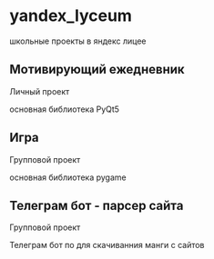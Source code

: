 # yandex_lyceum
школьные проекты в яндекс лицее

## Мотивирующий ежедневник
Личный проект 

основная библиотека PyQt5

## Игра
Групповой проект

основная библиотека pygame

## Телеграм бот - парсер сайта
Групповой проект

Телеграм бот по для скачиванния манги с сайтов

